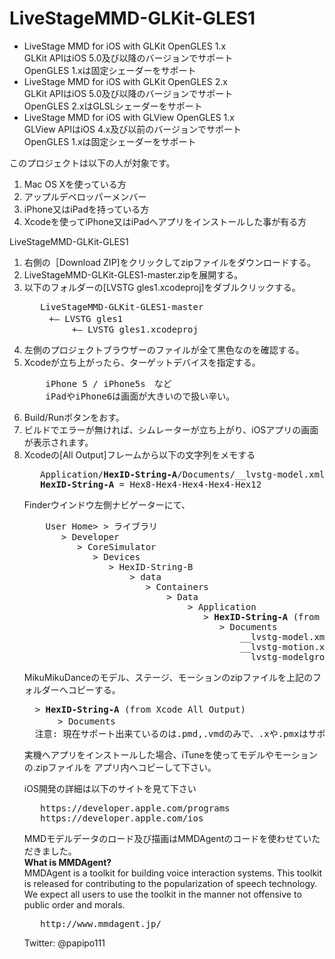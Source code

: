# LiveStageMMD-GLKit-GLES1
<ul>
<li>LiveStage MMD for iOS with GLKit OpenGLES 1.x<br>
    GLKit APIはiOS 5.0及び以降のバージョンでサポート<br>
    OpenGLES 1.xは固定シェーダーをサポート
</li>
<li>LiveStage MMD for iOS with GLKit OpenGLES 2.x<br>
    GLKit APIはiOS 5.0及び以降のバージョンでサポート<br>
    OpenGLES 2.xはGLSLシェーダーをサポート
</li>
<li>LiveStage MMD for iOS with GLView OpenGLES 1.x<br>
    GLView APIはiOS 4.x及び以前のバージョンでサポート<br>
    OpenGLES 1.xは固定シェーダーをサポート
</li>
</ul>

<p>
このプロジェクトは以下の人が対象です。<br>
<ol>
<li>Mac OS Xを使っている方</li>
<li>アップルデベロッパーメンバー</li>
<li>iPhone又はiPadを持っている方</li>
<li>Xcodeを使ってiPhone又はiPadへアプリをインストールした事が有る方</li>
</ol>
<p>
LiveStageMMD-GLKit-GLES1<br>
<ol>
<li>右側の［Download ZIP]をクリックしてzipファイルをダウンロードする。</li>
<li>LiveStageMMD-GLKit-GLES1-master.zipを展開する。</li>
<li>以下のフォルダーの[LVSTG gles1.xcodeproj]をダブルクリックする。</li>
<pre>
   LiveStageMMD-GLKit-GLES1-master
　   +— LVSTG gles1
         +— LVSTG gles1.xcodeproj
</pre>
<li>左側のプロジェクトブラウザーのファイルが全て黒色なのを確認する。</li>
<li>Xcodeが立ち上がったら、ターゲットデバイスを指定する。</li>
<pre>
    iPhone 5 / iPhone5s　など
    iPadやiPhone6は画面が大きいので扱い辛い。
</pre>
<li>Build/Runボタンをおす。</li>
<li>ビルドでエラーが無ければ、シムレーターが立ち上がり、iOSアプリの画面が表示されます。</li>
<li>Xcodeの[All Output]フレームから以下の文字列をメモする</li>
<pre>
   Application/<b>HexID-String-A</b>/Documents/__lvstg-model.xml]
   <b>HexID-String-A</b> = Hex8-Hex4-Hex4-Hex4-Hex12
</pre>

Finderウインドウ左側ナビゲーターにて、
<pre>
    User Home> > ライブラリ
       > Developer
          > CoreSimulator
             > Devices
                > HexID-String-B
                    > data
                       > Containers
                           > Data
                               > Application
                                  > <b>HexID-String-A</b> (from Xcode All Output)
                                     > Documents
                                         __lvstg-model.xml
                                         __lvstg-motion.xml
                                         __lvstg-modelgroup.xml
</pre>
<p>
MikuMikuDanceのモデル、ステージ、モーションのzipファイルを上記のフォルダーへコピーする。
<pre>
  > <b>HexID-String-A</b> (from Xcode All Output)
　　   > Documents
  注意: 現在サポート出来ているのは.pmd,.vmdのみで、.xや.pmxはサポートされていません。
</pre>

<p>
実機へアプリをインストールした場合、iTuneを使ってモデルやモーションの.zipファイルを
アプリ内へコピーして下さい。


<p>
iOS開発の詳細は以下のサイトを見て下さい
<pre>
   https://developer.apple.com/programs
   https://developer.apple.com/ios
</pre>

<p>
MMDモデルデータのロード及び描画はMMDAgentのコードを使わせていただきました。<br>
<b>What is MMDAgent?</b><br>
MMDAgent is a toolkit for building voice interaction systems.
This toolkit is released for contributing to the popularization of speech technology.
We expect all users to use the toolkit in the manner not offensive to public order and morals. 
<pre>
   http://www.mmdagent.jp/
</pre>


Twitter: @papipo111

